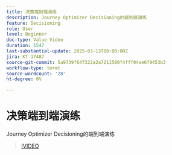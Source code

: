 ```yaml
---
title: 决策端到端演练
description: Journey Optimizer Decisioning的端到端演练
feature: Decisioning
role: User
level: Beginner
doc-type: Value Video
duration: 1547
last-substantial-update: 2025-03-13T00:00:00Z
jira: KT-17487
source-git-commit: 5a9739f647322a2a7211580f4fff04ae6f9453b3
workflow-type: tm+mt
source-wordcount: '20'
ht-degree: 0%

---
```



# 决策端到端演练

Journey Optimizer Decisioning的端到端演练

>[!VIDEO](https://video.tv.adobe.com/v/3451100/?learn=on&enablevpops)
